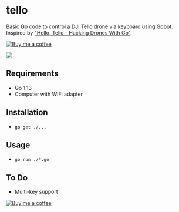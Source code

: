 # tello

Basic Go code to control a DJI Tello drone via keyboard using [Gobot](https://gobot.io). Inspired by ["Hello, Tello - Hacking Drones With Go"](https://gobot.io/blog/2018/04/20/hello-tello-hacking-drones-with-go/).

[![Buy me a coffee](https://www.buymeacoffee.com/assets/img/custom_images/orange_img.png)](https://buymeacoff.ee/n1try)

![](https://muetsch.io/images/tello1.jpg)

## Requirements
* Go 1.13
* Computer with WiFi adapter

## Installation
* `go get ./...`

## Usage
* `go run ./*.go`

## To Do
* Multi-key support

[![Buy me a coffee](https://www.buymeacoffee.com/assets/img/custom_images/orange_img.png)](https://buymeacoff.ee/n1try)